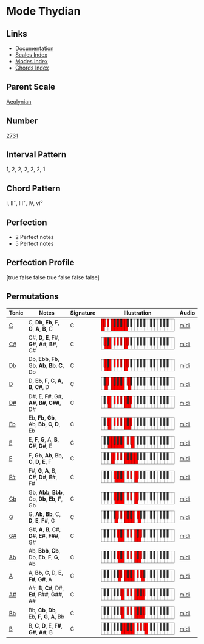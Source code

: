 # Mode Thydian

## Links

- [Documentation](README.md)
- [Scales Index](Scales.md)
- [Modes Index](Modes.md)
- [Chords Index](Chords.md)

## Parent Scale

[Aeolynian](ScaleAeolynian.md)

## Number

[2731](https://ianring.com/musictheory/scales/2731)

## Interval Pattern

1, 2, 2, 2, 2, 2, 1

## Chord Pattern

i, II⁺, III⁺, IV, vi⁰

## Perfection

- 2 Perfect notes
- 5 Perfect notes

## Perfection Profile

[true false false true false false false]

## Permutations

| Tonic | Notes | Signature | Illustration | Audio |
|-------|-------|-----------|--------------|-------|
| [C](ModeCNaturalThydian.md) | C, **Db**, **Eb**, F, **G**, **A**, **B**, C | C | ![CNaturalThydian](ModeCNaturalThydian.png) | [midi](https://github.com/edipermadi/music/blob/main/docs/ModeCNaturalThydian.mid?raw=true) |
| [C#](ModeCSharpThydian.md) | C#, **D**, **E**, F#, **G#**, **A#**, **B#**, C# | C | ![CSharpThydian](ModeCSharpThydian.png) | [midi](https://github.com/edipermadi/music/blob/main/docs/ModeCSharpThydian.mid?raw=true) |
| [Db](ModeDFlatThydian.md) | Db, **Ebb**, **Fb**, Gb, **Ab**, **Bb**, **C**, Db | C | ![DFlatThydian](ModeDFlatThydian.png) | [midi](https://github.com/edipermadi/music/blob/main/docs/ModeDFlatThydian.mid?raw=true) |
| [D](ModeDNaturalThydian.md) | D, **Eb**, **F**, G, **A**, **B**, **C#**, D | C | ![DNaturalThydian](ModeDNaturalThydian.png) | [midi](https://github.com/edipermadi/music/blob/main/docs/ModeDNaturalThydian.mid?raw=true) |
| [D#](ModeDSharpThydian.md) | D#, **E**, **F#**, G#, **A#**, **B#**, **C##**, D# | C | ![DSharpThydian](ModeDSharpThydian.png) | [midi](https://github.com/edipermadi/music/blob/main/docs/ModeDSharpThydian.mid?raw=true) |
| [Eb](ModeEFlatThydian.md) | Eb, **Fb**, **Gb**, Ab, **Bb**, **C**, **D**, Eb | C | ![EFlatThydian](ModeEFlatThydian.png) | [midi](https://github.com/edipermadi/music/blob/main/docs/ModeEFlatThydian.mid?raw=true) |
| [E](ModeENaturalThydian.md) | E, **F**, **G**, A, **B**, **C#**, **D#**, E | C | ![ENaturalThydian](ModeENaturalThydian.png) | [midi](https://github.com/edipermadi/music/blob/main/docs/ModeENaturalThydian.mid?raw=true) |
| [F](ModeFNaturalThydian.md) | F, **Gb**, **Ab**, Bb, **C**, **D**, **E**, F | C | ![FNaturalThydian](ModeFNaturalThydian.png) | [midi](https://github.com/edipermadi/music/blob/main/docs/ModeFNaturalThydian.mid?raw=true) |
| [F#](ModeFSharpThydian.md) | F#, **G**, **A**, B, **C#**, **D#**, **E#**, F# | C | ![FSharpThydian](ModeFSharpThydian.png) | [midi](https://github.com/edipermadi/music/blob/main/docs/ModeFSharpThydian.mid?raw=true) |
| [Gb](ModeGFlatThydian.md) | Gb, **Abb**, **Bbb**, Cb, **Db**, **Eb**, **F**, Gb | C | ![GFlatThydian](ModeGFlatThydian.png) | [midi](https://github.com/edipermadi/music/blob/main/docs/ModeGFlatThydian.mid?raw=true) |
| [G](ModeGNaturalThydian.md) | G, **Ab**, **Bb**, C, **D**, **E**, **F#**, G | C | ![GNaturalThydian](ModeGNaturalThydian.png) | [midi](https://github.com/edipermadi/music/blob/main/docs/ModeGNaturalThydian.mid?raw=true) |
| [G#](ModeGSharpThydian.md) | G#, **A**, **B**, C#, **D#**, **E#**, **F##**, G# | C | ![GSharpThydian](ModeGSharpThydian.png) | [midi](https://github.com/edipermadi/music/blob/main/docs/ModeGSharpThydian.mid?raw=true) |
| [Ab](ModeAFlatThydian.md) | Ab, **Bbb**, **Cb**, Db, **Eb**, **F**, **G**, Ab | C | ![AFlatThydian](ModeAFlatThydian.png) | [midi](https://github.com/edipermadi/music/blob/main/docs/ModeAFlatThydian.mid?raw=true) |
| [A](ModeANaturalThydian.md) | A, **Bb**, **C**, D, **E**, **F#**, **G#**, A | C | ![ANaturalThydian](ModeANaturalThydian.png) | [midi](https://github.com/edipermadi/music/blob/main/docs/ModeANaturalThydian.mid?raw=true) |
| [A#](ModeASharpThydian.md) | A#, **B**, **C#**, D#, **E#**, **F##**, **G##**, A# | C | ![ASharpThydian](ModeASharpThydian.png) | [midi](https://github.com/edipermadi/music/blob/main/docs/ModeASharpThydian.mid?raw=true) |
| [Bb](ModeBFlatThydian.md) | Bb, **Cb**, **Db**, Eb, **F**, **G**, **A**, Bb | C | ![BFlatThydian](ModeBFlatThydian.png) | [midi](https://github.com/edipermadi/music/blob/main/docs/ModeBFlatThydian.mid?raw=true) |
| [B](ModeBNaturalThydian.md) | B, **C**, **D**, E, **F#**, **G#**, **A#**, B | C | ![BNaturalThydian](ModeBNaturalThydian.png) | [midi](https://github.com/edipermadi/music/blob/main/docs/ModeBNaturalThydian.mid?raw=true) |
